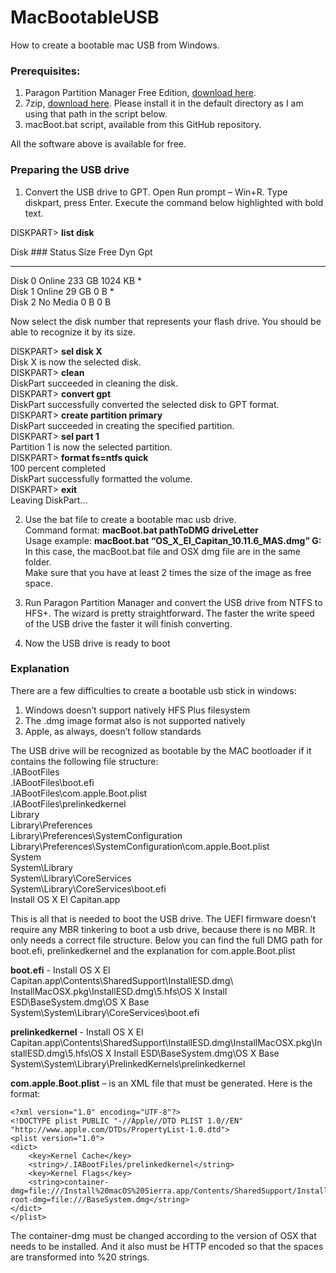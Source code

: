 # MacBootableUSB
How to create a bootable mac USB from Windows.

### Prerequisites:

1. Paragon Partition Manager Free Edition, [download here](https://www.paragon-software.com/home/pm-express/).
2. 7zip, [download here](http://www.7-zip.org/download.html). Please install it in the default directory as I am using that path in the script below.
3. macBoot.bat script, available from this GitHub repository.

All the software above is available for free. 

### Preparing the USB drive
1. Convert the USB drive to GPT. Open Run prompt – Win+R. Type diskpart, press Enter. Execute the command below highlighted with bold text.  

  DISKPART> **list disk**  

  Disk ###  Status         Size     Free     Dyn  Gpt  
  --------  -------------  -------  -------  ---  ---  
  Disk 0    Online          233 GB  1024 KB        *  
  Disk 1    Online           29 GB      0 B        *  
  Disk 2    No Media           0 B      0 B  

  Now select the disk number that represents your flash drive. You should be able to recognize it by its size.  

  DISKPART> **sel disk X**  
  Disk X is now the selected disk.  
  DISKPART> **clean**  
  DiskPart succeeded in cleaning the disk.  
  DISKPART> **convert gpt**  
  DiskPart successfully converted the selected disk to GPT format.  
  DISKPART> **create partition primary**  
  DiskPart succeeded in creating the specified partition.  
  DISKPART> **sel part 1**  
  Partition 1 is now the selected partition.  
  DISKPART> **format fs=ntfs quick**  
  100 percent completed  
  DiskPart successfully formatted the volume.  
  DISKPART> **exit**  
  Leaving DiskPart...  

2.	Use the bat file to create a bootable mac usb drive.   
  Command format: **macBoot.bat pathToDMG driveLetter**  
  Usage example: **macBoot.bat “OS_X_El_Capitan_10.11.6_MAS.dmg” G:**  
  In this case, the macBoot.bat file and OSX dmg file are in the same folder.  
  Make sure that you have at least 2 times the size of the image as free space.  

3. Run Paragon Partition Manager and convert the USB drive from NTFS to HFS+. The wizard is pretty straightforward. The faster the write speed of the USB drive the faster it will finish converting.
4.	Now the USB drive is ready to boot

### Explanation
There are a few difficulties to create a bootable usb stick in windows:

1. Windows doesn’t support natively HFS Plus filesystem  
2. The .dmg image format also is not supported natively  
3. Apple, as always, doesn’t follow standards

The USB drive will be recognized as bootable by the MAC bootloader if it contains the following file structure:  
.IABootFiles  
.IABootFiles\boot.efi  
.IABootFiles\com.apple.Boot.plist  
.IABootFiles\prelinkedkernel  
Library  
Library\Preferences  
Library\Preferences\SystemConfiguration  
Library\Preferences\SystemConfiguration\com.apple.Boot.plist  
System  
System\Library  
System\Library\CoreServices  
System\Library\CoreServices\boot.efi   
Install OS X El Capitan.app  

This is all that is needed to boot the USB drive. The UEFI firmware doesn’t require any MBR tinkering to boot a usb drive, because there is no MBR. It only needs a correct file structure. Below you can find the full DMG path for boot.efi, prelinkedkernel and the explanation for com.apple.Boot.plist


**boot.efi**  - Install OS X El Capitan.app\Contents\SharedSupport\InstallESD.dmg\ InstallMacOSX.pkg\InstallESD.dmg\5.hfs\OS X Install ESD\BaseSystem.dmg\OS X Base System\System\Library\CoreServices\boot.efi

**prelinkedkernel** - Install OS X El Capitan.app\Contents\SharedSupport\InstallESD.dmg\InstallMacOSX.pkg\InstallESD.dmg\5.hfs\OS X Install ESD\BaseSystem.dmg\OS X Base System\System\Library\PrelinkedKernels\prelinkedkernel

**com.apple.Boot.plist** – is an XML file that must be generated. Here is the format:  
```
<?xml version="1.0" encoding="UTF-8"?>  
<!DOCTYPE plist PUBLIC "-//Apple//DTD PLIST 1.0//EN" "http://www.apple.com/DTDs/PropertyList-1.0.dtd">  
<plist version="1.0">  
<dict>  
	<key>Kernel Cache</key>  
	<string>/.IABootFiles/prelinkedkernel</string>  
	<key>Kernel Flags</key>  
	<string>container-dmg=file:///Install%20macOS%20Sierra.app/Contents/SharedSupport/InstallESD.dmg root-dmg=file:///BaseSystem.dmg</string>  
</dict>  
</plist>  
```

The container-dmg must be changed according to the version of OSX that needs to be installed. And it also must be HTTP encoded so that the spaces are transformed into %20 strings.



